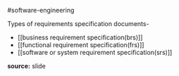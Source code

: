 #software-engineering 

Types of requirements specification documents-

- [[business requirement specification(brs)]]
- [[functional requirement specification(frs)]]
- [[software or system requirement specification(srs)]]


**source:** slide
